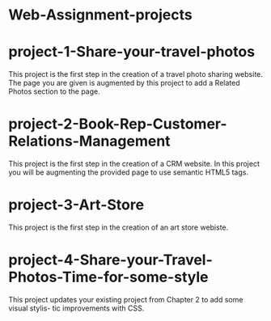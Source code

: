 # Web-Assignment-projects
# project-1-Share-your-travel-photos
This project is the first step in the creation of a travel photo sharing website. The page  you are given is augmented by this project to add a Related Photos section to the page.
# project-2-Book-Rep-Customer-Relations-Management
This project is the first step in the creation of a CRM website. In this project you  will be augmenting the provided page to use semantic HTML5 tags.
# project-3-Art-Store
This project is the first step in the creation of an art store webiste.
# project-4-Share-your-Travel-Photos-Time-for-some-style
This project updates your existing project from Chapter 2 to add some visual stylis- tic improvements with CSS.


